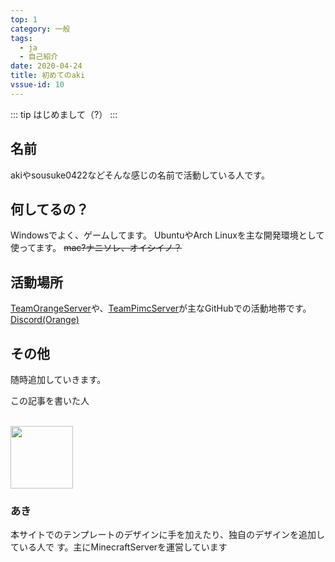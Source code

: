 ```yaml
---
top: 1
category: 一般
tags:
  - ja
  - 自己紹介
date: 2020-04-24
title: 初めてのaki
vssue-id: 10
---
```



<!-- more -->

::: tip
はじめまして（?）
:::

<TOC />

## 名前

akiやsousuke0422などそんな感じの名前で活動している人です。

## 何してるの？

Windowsでよく、ゲームしてます。
UbuntuやArch Linuxを主な開発環境として使ってます。
~~mac?ナニソレ、オイシイノ？~~

## 活動場所

[TeamOrangeServer](https://github.com/TeamOrangeServer)や、[TeamPimcServer](https://github.com/TeamPimcServer)が主なGitHubでの活動地帯です。
[Discord(Orange)](https://discord.gg/3F4r97p)

## その他

随時追加していきます。

<div class="auther-grid">
  <article class="auther-side">
    <div class="auther-line">
        <div class="balloon1">
          <p>この記事を書いた人</p>
        </div>
        <br>
        <img
        class="auther-icon"
        src="https://repo.akarinext.org/assets/image/icon/aki-icon.png"
        width="100"
        height="100"
        />
          <h3>あき</h3>
    </div>
  </article>
  <section class="auther-main">
    <div class="auther-main">
      本サイトでのテンプレートのデザインに手を加えたり、独自のデザインを追加している人で  す。主にMinecraftServerを運営しています
    </div>
  </section>
</div>

